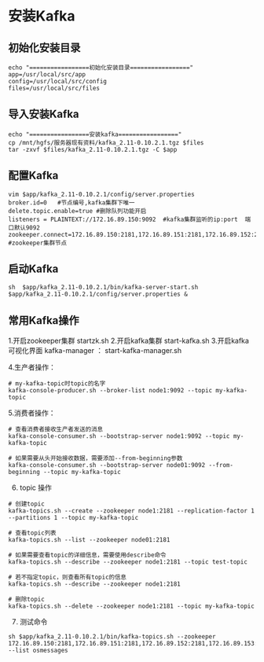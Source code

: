 # 安装Kafka
## 初始化安装目录
```
echo "=================初始化安装目录================="
app=/usr/local/src/app
config=/usr/local/src/config
files=/usr/local/src/files
```

## 导入安装Kafka
```
echo "=================安装kafka================="
cp /mnt/hgfs/服务器现有资料/kafka_2.11-0.10.2.1.tgz $files
tar -zxvf $files/kafka_2.11-0.10.2.1.tgz -C $app
```

## 配置Kafka
```
vim $app/kafka_2.11-0.10.2.1/config/server.properties 
broker.id=0   #节点编号,kafka集群下唯一
delete.topic.enable=true #删除队列功能开启
listeners = PLAINTEXT://172.16.89.150:9092  #kafka集群监听的ip:port  端口默认9092
zookeeper.connect=172.16.89.150:2181,172.16.89.151:2181,172.16.89.152:2181,172.16.89.153:2181 #zookeeper集群节点
```

## 启动Kafka
```
sh  $app/kafka_2.11-0.10.2.1/bin/kafka-server-start.sh  $app/kafka_2.11-0.10.2.1/config/server.properties &
```


## 常用Kafka操作
1.开启zookeeper集群 startzk.sh
2.开启kafka集群  start-kafka.sh
3.开启kafka可视化界面 kafka-manager ： start-kafka-manager.sh
 
4.生产者操作：
```
# my-kafka-topic时topic的名字
kafka-console-producer.sh --broker-list node1:9092 --topic my-kafka-topic    
```
 
5.消费者操作：
```
# 查看消费者接收生产者发送的消息
kafka-console-consumer.sh --bootstrap-server node1:9092 --topic my-kafka-topic

# 如果需要从头开始接收数据，需要添加--from-beginning参数
kafka-console-consumer.sh --bootstrap-server node01:9092 --from-beginning --topic my-kafka-topic
```

6. topic 操作
```
# 创建topic
kafka-topics.sh --create --zookeeper node1:2181 --replication-factor 1 --partitions 1 --topic my-kafka-topic
```
 
```
# 查看topic列表
kafka-topics.sh --list --zookeeper node01:2181
```
 
```
# 如果需要查看topic的详细信息，需要使用describe命令
kafka-topics.sh --describe --zookeeper node1:2181 --topic test-topic
```
 
```
# 若不指定topic，则查看所有topic的信息
kafka-topics.sh --describe --zookeeper node1:2181
```
 
```
# 删除topic
kafka-topics.sh --delete --zookeeper node1:2181 --topic my-kafka-topic
```

7. 测试命令
```
sh $app/kafka_2.11-0.10.2.1/bin/kafka-topics.sh --zookeeper 172.16.89.150:2181,172.16.89.151:2181,172.16.89.152:2181,172.16.89.153:2181 --list osmessages
```